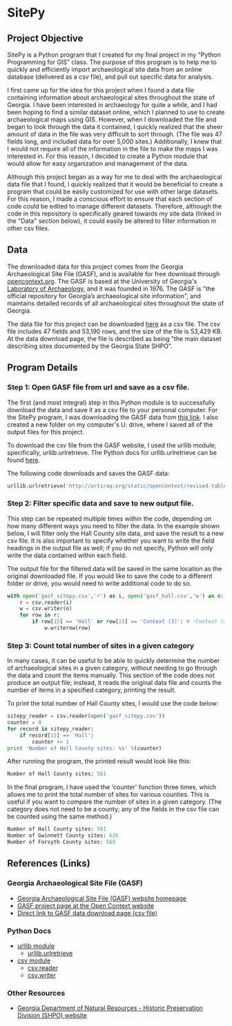 # SitePy

## Project Objective
SitePy is a Python program that I created for my final project in my "Python Programming for GIS" class. The purpose of this program is to help me to quickly and efficiently import archaeological site data from an online database (delivered as a csv file), and pull out specific data for analysis.

I first came up for the idea for this project when I found a data file containing information about archaeological sites throughout the state of Georgia. I have been interested in archaeology for quite a while, and I had been hoping to find a similar dataset online, which I planned to use to create archaeological maps using GIS. However, when I downloaded the file and began to look through the data it contained, I quickly realized that the sheer amount of data in the file was very difficult to sort through. (The file was 47 fields long, and included data for over 5,000 sites.) Additionally, I knew that I would not require all of the information in the file to make the maps I was interested in. For this reason, I decided to create a Python module that would allow for easy organization and management of the data.

Although this project began as a way for me to deal with the archaeological data file that I found, I quickly realized that it would be beneficial to create a program that could be easily customized for use with other large datasets. For this reason, I made a conscious effort to ensure that each section of code could be edited to manage different datasets. Therefore, although the code in this repository is specifically geared towards my site data (linked in the "Data" section below), it could easily be altered to filter information in other csv files. 

## Data
The downloaded data for this project comes from the Georgia Archaeological Site File (GASF), and is available for free download through [opencontext.org](https://opencontext.org/). The GASF is based at the University of Georgia's [Laboratory of Archaeology](https://archaeology.uga.edu/archlab/), and it was founded in 1976. The GASF is "the official repository for Georgia’s archaeological site information", and maintains detailed records of all archaeological sites throughout the state of Georgia.

The data file for this project can be downloaded [here](https://opencontext.org/tables/02f748469252f6d14250cb0c0b9d9f1e) as a csv file. The csv file includes 47 fields and 53,190 rows, and the size of the file is 53,429 KB. At the data download page, the file is described as being "the main dataset describing sites documented by the Georgia State SHPO". 

## Program Details

### Step 1: Open GASF file from url and save as a csv file.
The first (and most integral) step in this Python module is to successfully download the data and save it as a csv file to your personal computer. For the SitePy program, I was downloading the GASF data from [this link](https://opencontext.org/tables/02f748469252f6d14250cb0c0b9d9f1e). I also created a new folder on my computer's U: drive, where I saved all of the output files for this project.

To download the csv file from the GASF website, I used the urllib module; specifically, urllib.urlretrieve. The Python docs for urllib.urlretrieve can be found [here](https://docs.python.org/2/library/urllib.html#urllib.urlretrieve).

The following code downloads and saves the GASF data:
```python
urllib.urlretrieve('http://artiraq.org/static/opencontext/revised-tables/02f748469252f6d14250cb0c0b9d9f1e.csv' , "gasf_sitepy.csv")
```

### Step 2: Filter specific data and save to new output file.
This step can be repeated multiple times within the code, depending on how many different ways you need to filter the data. In the example shown below, I will filter only the Hall County site data, and save the result to a new csv file. It is also important to specify whether you want to write the field headings in the output file as well; if you do not specify, Python will only write the data contained within each field.

The output file for the filtered data will be saved in the same location as the original downloaded file. If you would like to save the code to a different folder or drive, you would need to write additional code to do so.
```python
with open('gasf_sitepy.csv','r') as i, open('gasf_hall.csv','w') as o:
    r = csv.reader(i)
    w = csv.writer(o)
    for row in r:
        if row[15] == 'Hall' or row[15] == 'Context (3)': # 'Context (3)' is the field heading
            w.writerow(row)
```

### Step 3: Count total number of sites in a given category
In many cases, it can be useful to be able to quickly determine the number of archaeological sites in a given category, without needing to go through the data and count the items manually. This section of the code does not produce an output file; instead, it reads the original data file and counts the number of items in a specified category, printing the result.

To print the total number of Hall County sites, I would use the code below:
```python
sitepy_reader = csv.reader(open('gasf_sitepy.csv'))
counter = 0
for record in sitepy_reader:
    if record[15] == 'Hall':
        counter += 1
print 'Number of Hall County sites: %s' %(counter)
```
After running the program, the printed result would look like this:
```python
Number of Hall County sites: 581
```
In the final program, I have used the 'counter' function three times, which allows me to print the total number of sites for various counties. This is useful if you want to compare the number of sites in a given category. (The category does not need to be a county; any of the fields in the csv file can be counted using the same method.)
```python
Number of Hall County sites: 581
Number of Gwinnett County sites: 635
Number of Forsyth County sites: 569
```

## References (Links)
### Georgia Archaeological Site File (GASF)
- [Georgia Archaeological Site File (GASF) website homepage](https://archaeology.uga.edu/gasf/home)
- [GASF project page at the Open Context website](https://opencontext.org/projects/64013C33-4039-46C9-609A-A758CE51CA49)
- [Direct link to GASF data download page (csv file)](https://opencontext.org/tables/02f748469252f6d14250cb0c0b9d9f1e)

### Python Docs
- [urllib module](https://docs.python.org/2/library/urllib.html)
  - [urllib.urlretrieve](https://docs.python.org/2/library/urllib.html#urllib.urlretrieve)
- [csv module](https://docs.python.org/2/library/csv.html#)
  - [csv.reader](https://docs.python.org/2/library/csv.html#csv.reader)
  - [csv.writer](https://docs.python.org/2/library/csv.html#csv.writer)

### Other Resources
- [Georgia Department of Natural Resources - Historic Preservation Division (SHPO) website](http://www.georgiashpo.org/)
